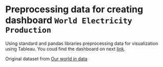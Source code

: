 # Preprocessing data for creating dashboard `World Electricity Production`
Using standard and pandas libraries preprocessing data for visualization using Tableau. You coud find the dashboard on next [link](https://public.tableau.com/app/profile/artem.borisov/viz/WorldEnergyConsumption_16679901209810/WorldElectricityProduction).

Original dataset from [Our world in data](https://ourworldindata.org/energy)
